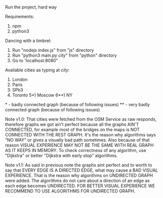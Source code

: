 Run the project, hard way

Requirements:
1) npm
2) python3

Dancing with a timbrel:
1) Run "nodejs index.js" from "js" directory
2) Run "python3 main.py *city*" from "python" directory
3) Go to 'localhost:8080"

Available cities as typing at *city*:
1) London
2) Paris
3) SPb3
4) Toronto
5*) Moscow
6**) NY

\* - badly connected graph (because of following issues)
\** - very badly connected graph (because of following issues)

Note v1.0: That cities were fetched from the OSM Service as raw responds, therefore graphs we got ain't perfect because all the graphs AIN'T CONNECTED, for example most of the bridges on the maps is NOT CONNECTED WITH THE REST GRAPH. It's the reason why algorithms says "NO WAY" or gives a visually bad path sometimes. Also because of that reason VISUAL EXPERIENCE MAY NOT BE THE SAME WITH REAL GRAPH AS IT KEEPS IN MEMORY. To check correctness of any algorithm, use "Dijkstra" or better "Dijkstra with early stop" algorithms.

Note v1.1: As said in previous note the graphs aint perfect and to worth to say that EVERY EDGE IS A DIRECTED EDGE, what may cause a BAD VISUAL EXPERIENCE. That is the reason why algorithms on UNDIRECTED GRAPH were added. The algorithms do not care about a direction of an edge as each edge becomes UNDIRECTED. FOR BETTER VISUAL EXPERIENCE WE RECOMMEND TO USE ALGORITHMS FOR UNDIRECTED GRAPH.
